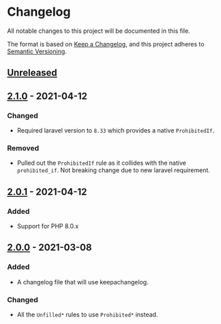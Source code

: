 # Changelog
All notable changes to this project will be documented in this file.

The format is based on [Keep a Changelog](https://keepachangelog.com/en/1.0.0/),
and this project adheres to [Semantic Versioning](https://semver.org/spec/v2.0.0.html).

## [Unreleased]

## [2.1.0] - 2021-04-12
### Changed
- Required laravel version to `8.33` which provides a native `ProhibitedIf`.

### Removed
- Pulled out the `ProhibitedIf` rule as it collides with the native `prohibited_if`. Not breaking change due to new laravel requirement.

## [2.0.1] - 2021-04-12
### Added
- Support for PHP 8.0.x

## [2.0.0] - 2021-03-08
### Added
- A changelog file that will use keepachangelog.

### Changed
- All the `Unfilled*` rules to use `Prohibited*` instead.

[Unreleased]: https://github.com/mallardduck/extended-validator-laravel/compare/v2.1.0...HEAD
[2.1.0]: https://github.com/mallardduck/extended-validator-laravel/compare/2.0.1...2.1.0
[2.0.1]: https://github.com/mallardduck/extended-validator-laravel/compare/2.0.0...2.0.1
[2.0.0]: https://github.com/mallardduck/extended-validator-laravel/compare/1.2.2...2.0.0
[1.2.2]: https://github.com/mallardduck/extended-validator-laravel/compare/1.2.1...1.2.2
[1.2.1]: https://github.com/mallardduck/extended-validator-laravel/compare/1.2.0...1.2.1
[1.2.0]: https://github.com/mallardduck/extended-validator-laravel/compare/1.1.0...1.2.0
[1.1.0]: https://github.com/mallardduck/extended-validator-laravel/compare/1.0.0...1.1.0
[1.0.0]: https://github.com/mallardduck/extended-validator-laravel/releases/tag/1.0.0
